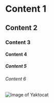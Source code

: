 # Content 1
## Content 2
### Content 3
#### Content 4
##### Content 5
###### Content 6

![Image of Yaktocat](https://octodex.github.com/images/yaktocat.png)
